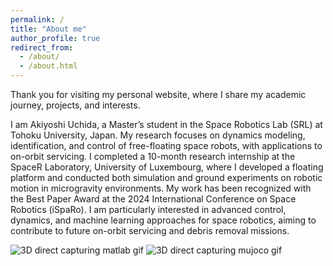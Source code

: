 ```yaml
---
permalink: /
title: "About me"
author_profile: true
redirect_from: 
  - /about/
  - /about.html
---
```


Thank you for visiting my personal website, where I share my academic journey, projects, and interests.

I am Akiyoshi Uchida, a Master’s student in the Space Robotics Lab (SRL) at Tohoku University, Japan.
My research focuses on dynamics modeling, identification, and control of free-floating space robots, with applications to on-orbit servicing.
I completed a 10-month research internship at the SpaceR Laboratory, University of Luxembourg, where I developed a floating platform and conducted both simulation and ground experiments on robotic motion in microgravity environments.
My work has been recognized with the Best Paper Award at the 2024 International Conference on Space Robotics (iSpaRo).
I am particularly interested in advanced control, dynamics, and machine learning approaches for space robotics, aiming to contribute to future on-orbit servicing and debris removal missions.

![3D direct capturing matlab gif](images/3dFollowing.gif "arm control by DAR in 3D space")
![3D direct capturing mujoco gif](images/debris_capture.gif "arm control by DAR in 3D space")
